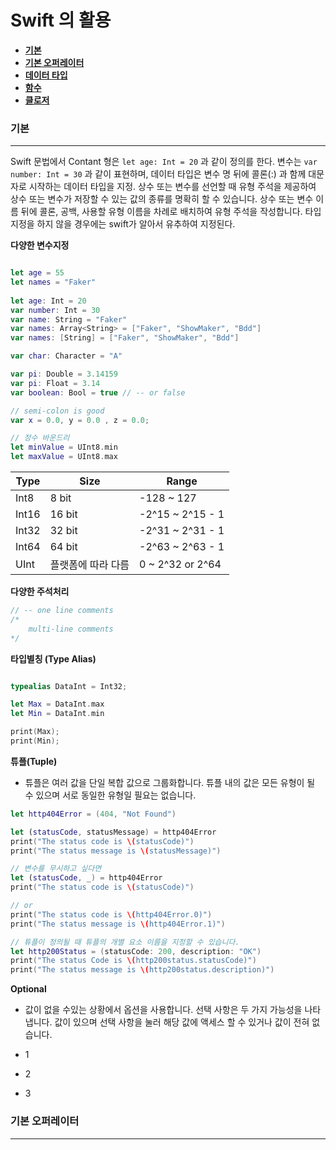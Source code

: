 
# <strong> Swift 의 활용

* [기본](#기본)<br>
* [기본 오퍼레이터](#기본-오퍼레이터)
* [데이터 타입](#data-types) 
* [함수](#function)
* [클로저](#closure)
</strong>


### 기본 
---
Swift 문법에서 Contant 형은 `let age: Int = 20` 과 같이 정의를 한다. 변수는 `var number: Int = 30` 과 같이 표현하며, 데이터 타입은 변수 명 뒤에 콜론(:) 과 함께 대문자로 시작하는 데이터 타입을 지정. 
상수 또는 변수를 선언할 때 유형 주석을 제공하여 상수 또는 변수가 저장할 수 있는 값의 종류를 명확히 할 수 있습니다. 상수 또는 변수 이름 뒤에 콜론, 공백, 사용할 유형 이름을 차례로 배치하여 유형 주석을 작성합니다. 타입지정을 하지 않을 경우에는 swift가 알아서 유추하여 지정된다. 

**다양한 변수지정**
```swift 

let age = 55
let names = "Faker"
 
let age: Int = 20       
var number: Int = 30    
var name: String = "Faker"
var names: Array<String> = ["Faker", "ShowMaker", "Bdd"]
var names: [String] = ["Faker", "ShowMaker", "Bdd"]

var char: Character = "A" 

var pi: Double = 3.14159 
var pi: Float = 3.14 
var boolean: Bool = true // -- or false 

// semi-colon is good 
var x = 0.0, y = 0.0 , z = 0.0; 

// 정수 바운드리 
let minValue = UInt8.min 
let maxValue = UInt8.max 

```
|     Type     |     Size     |     Range     |
|--------------|--------------|---------------|
|Int8|8 bit|-128 ~ 127|
|Int16|16 bit|-2^15 ~ 2^15 - 1|
|Int32|32 bit|-2^31 ~ 2^31 - 1|
|Int64|64 bit| -2^63 ~ 2^63 - 1 |
|UInt|플랫폼에 따라 다름| 0 ~ 2^32 or 2^64|


**다양한 주석처리**
```swift
// -- one line comments 
/* 
    multi-line comments 
*/ 

```

**타입별칭 (Type Alias)**
```swift

typealias DataInt = Int32;

let Max = DataInt.max 
let Min = DataInt.min

print(Max); 
print(Min);

```
**튜플(Tuple)**
* 튜플은 여러 값을 단일 복합 값으로 그룹화합니다. 튜플 내의 값은 모든 유형이 될 수 있으며 서로 동일한 유형일 필요는 없습니다. 
```swift
let http404Error = (404, "Not Found")

let (statusCode, statusMessage) = http404Error 
print("The status code is \(statusCode)")
print("The status message is \(statusMessage)")

// 변수를 무시하고 싶다면 
let (statusCode, _) = http404Error 
print("The status code is \(statusCode)")

// or 
print("The status code is \(http404Error.0)")
print("The status message is \(http404Error.1)")

// 튜플이 정의될 때 튜플의 개별 요소 이름을 지정할 수 있습니다. 
let http200Status = (statusCode: 200, description: "OK")
print("The status Code is \(http200status.statusCode)")
print("The status message is \(http200status.description)")

```
**Optional**
* 값이 없을 수있는 상황에서 옵션을 사용합니다. 선택 사항은 두 가지 가능성을 나타냅니다. 값이 있으며 선택 사항을 눌러 해당 값에 액세스 할 수 있거나 값이 전혀 없습니다. 

* 1 
* 2
* 3
### 기본 오퍼레이터

---
